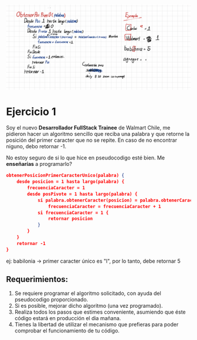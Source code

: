 
![Katacoda Logo](./assets/ejemplo.png)


# Ejercicio 1

Soy el nuevo **Desarrollador FullStack Trainee** de Walmart Chile, me pidieron hacer un algoritmo sencillo que reciba una palabra y que retorne la posición del primer caracter que no se repite. En caso de no encontrar niguno, debo retornar -1.


No estoy seguro de si lo que hice en pseudocodigo esté bien. Me **enseñarías** a programarlo?

```json
obtenerPosicionPrimerCaracterUnico(palabra) {
    desde posicion = 1 hasta largo(palabra) {
        frecuenciaCaracter = 1
        desde posPivote = 1 hasta largo(palabra) {
            si palabra.obtenerCaracter(posicion) = palabra.obtenerCaracter(posPivote)
                frecuenciaCaracter = frecuenciaCaracter + 1
            si frecuenciaCaracter = 1 {
                retornar posicion
            }
        }
    }
    retornar -1
}
```

ej: babilonia -> primer caracter único es "l", por lo tanto, debe retornar 5


## Requerimientos:

1. Se requiere programar el algoritmo solicitado, con ayuda del pseudocodigo proporcionado.
2. Si es posible, mejorar dicho algoritmo (una vez programado).
3. Realiza todos los pasos que estimes conveniente, asumiendo que éste código estará en producción el dia mañana.
4. Tienes la libertad de utilizar el mecanismo que prefieras para poder comprobar el funcionamiento de tu código.

